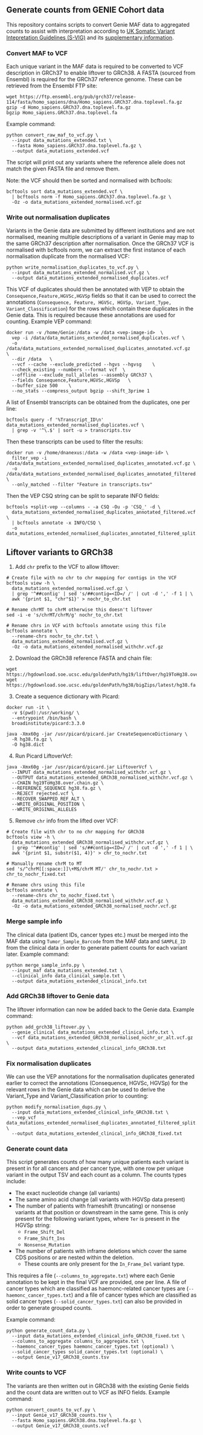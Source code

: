 ## Generate counts from GENIE Cohort data
This repository contains scripts to convert Genie MAF data to aggregated counts to assist with interpretation according to [UK Somatic Variant Intepretation Guidelines (S-VIG)](https://www.acgs.uk.com/media/12831/svig-uk_guidelines_v10_-_post-acgs_ratification_final_submit01.pdf) and its [supplementary information](https://www.acgs.uk.com/media/12832/svig-uk-supplementary-material-post-acgs-ratification-final.pdf).

### Convert MAF to VCF
Each unique variant in the MAF data is required to be converted to VCF description in GRCh37 to enable liftover to GRCh38. A FASTA (sourced from Ensembl) is required for the GRCh37 reference genome.
These can be retrieved from the Ensembl FTP site:
```
wget https://ftp.ensembl.org/pub/grch37/release-114/fasta/homo_sapiens/dna/Homo_sapiens.GRCh37.dna.toplevel.fa.gz
gzip -d Homo_sapiens.GRCh37.dna.toplevel.fa.gz
bgzip Homo_sapiens.GRCh37.dna.toplevel.fa
```

Example command:
```
python convert_raw_maf_to_vcf.py \
  --input data_mutations_extended.txt \
  --fasta Homo_sapiens.GRCh37.dna.toplevel.fa.gz \
  --output data_mutations_extended.vcf
```
The script will print out any variants where the reference allele does not match the given FASTA file and remove them.

Note: the VCF should then be sorted and normalised with bcftools:
```
bcftools sort data_mutations_extended.vcf \
  | bcftools norm -f Homo_sapiens.GRCh37.dna.toplevel.fa.gz \
  -Oz -o data_mutations_extended_normalised.vcf.gz
```


### Write out normalisation duplicates
Variants in the Genie data are submitted by different institutions and are not normalised, meaning multiple descriptions of a variant in Genie may map to the same GRCh37 description after normalisation. Once the GRCh37 VCF is normalised with bcftools norm, we can extract the first instance of each normalisation duplicate from the normalised VCF:
```
python write_normalisation_duplicates_to_vcf.py \
  --input data_mutations_extended_normalised.vcf.gz \
  --output data_mutations_extended_normalised_duplicates.vcf
```
This VCF of duplicates should then be annotated with VEP to obtain the `Consequence,Feature,HGVSc,HGVSp` fields so that it can be used to correct the annotations (`Consequence, Feature, HGVSc, HGVSp, Variant_Type, Variant_Classification`) for the rows which contain these duplicates in the Genie data. This is required because these annotations are used for counting. Example VEP command:
```
docker run -v /home/Genie:/data -w /data <vep-image-id>  \
  vep -i /data/data_mutations_extended_normalised_duplicates.vcf \
  -o /data/data_mutations_extended_normalised_duplicates_annotated.vcf.gz  \
  --dir /data   \
  --vcf --cache --exclude_predicted --hgvs --hgvsg    \
  --check_existing --numbers --format vcf  \
  --offline --exclude_null_alleles --assembly GRCh37 \
  --fields Consequence,Feature,HGVSc,HGVSp   \
  --buffer_size 500    \
  --no_stats --compress_output bgzip --shift_3prime 1
```
A list of Ensembl transcripts can be obtained from the duplicates, one per line:
```
bcftools query -f '%Transcript_ID\n' data_mutations_extended_normalised_duplicates.vcf \
  | grep -v '^\.$' | sort -u > transcripts.tsv
```
Then these transcripts can be used to filter the results:
```
docker run -v /home/dnanexus:/data -w /data <vep-image-id> \
  filter_vep -i /data/data_mutations_extended_normalised_duplicates_annotated.vcf.gz \
  -o /data/data_mutations_extended_normalised_duplicates_annotated_filtered.vcf \
  --only_matched --filter "Feature in transcripts.tsv"
```
Then the VEP CSQ string can be split to separate INFO fields:
```
bcftools +split-vep --columns - -a CSQ -Ou -p 'CSQ_' -d \
  data_mutations_extended_normalised_duplicates_annotated_filtered.vcf \
  | bcftools annotate -x INFO/CSQ \
  -o data_mutations_extended_normalised_duplicates_annotated_filtered_split.vcf
```

## Liftover variants to GRCh38
1. Add `chr` prefix to the VCF to allow liftover:
```
# Create file with no chr to chr mapping for contigs in the VCF
bcftools view -h \
  data_mutations_extended_normalised.vcf.gz \
  | grep '^##contig' | sed 's/##contig=<ID=/ /' | cut -d ',' -f 1 | \
  awk '{print $1, "chr"$1}' > nochr_to_chr.txt

# Rename chrMT to chrM otherwise this doesn't liftover
sed -i -e 's/chrMT/chrM/g' nochr_to_chr.txt

# Rename chrs in VCF with bcftools annotate using this file
bcftools annotate \
  --rename-chrs nochr_to_chr.txt \
  data_mutations_extended_normalised.vcf.gz \
  -Oz -o data_mutations_extended_normalised_withchr.vcf.gz
```
2. Download the GRCh38 reference FASTA and chain file:
```
wget https://hgdownload.soe.ucsc.edu/goldenPath/hg19/liftOver/hg19ToHg38.over.chain.gz
wget https://hgdownload.soe.ucsc.edu/goldenPath/hg38/bigZips/latest/hg38.fa.gz
```
3. Create a sequence dictionary with Picard:
```
docker run -it \
  -v $(pwd):/usr/working/ \
  --entrypoint /bin/bash \
  broadinstitute/picard:3.3.0

java -Xmx60g -jar /usr/picard/picard.jar CreateSequenceDictionary \
  -R hg38.fa.gz \
  -O hg38.dict
```
4. Run Picard LiftoverVcf:
```
java -Xmx60g -jar /usr/picard/picard.jar LiftoverVcf \
  --INPUT data_mutations_extended_normalised_withchr.vcf.gz \
  --OUTPUT data_mutations_extended_GRCh38_normalised_withchr.vcf.gz \
  --CHAIN hg19ToHg38.over.chain.gz \
  --REFERENCE_SEQUENCE hg38.fa.gz \
  --REJECT rejected.vcf \
  --RECOVER_SWAPPED_REF_ALT \
  --WRITE_ORIGINAL_POSITION \
  --WRITE_ORIGINAL_ALLELES
```
5. Remove `chr` info from the lifted over VCF:
```
# Create file with chr to no chr mapping for GRCh38
bcftools view -h \
  data_mutations_extended_GRCh38_normalised_withchr.vcf.gz \
  | grep '^##contig' | sed 's/##contig=<ID=/ /' | cut -d ',' -f 1 | \
  awk '{print $1, substr($1, 4)}' > chr_to_nochr.txt

# Manually rename chrM to MT
sed 's/^chrM[[:space:]]\+M$/chrM MT/' chr_to_nochr.txt > chr_to_nochr_fixed.txt

# Rename chrs using this file
bcftools annotate \
  --rename-chrs chr_to_nochr_fixed.txt \
  data_mutations_extended_GRCh38_normalised_withchr.vcf.gz \
  -Oz -o data_mutations_extended_GRCh38_normalised_nochr.vcf.gz
```

### Merge sample info
The clinical data (patient IDs, cancer types etc.) must be merged into the MAF data using `Tumor_Sample_Barcode` from the MAF data and `SAMPLE_ID` from the clinical data in order to generate patient counts for each variant later.
Example command:
```
python merge_sample_info.py \
  --input_maf data_mutations_extended.txt \
  --clinical_info data_clinical_sample.txt \
  --output data_mutations_extended_clinical_info.txt
```


### Add GRCh38 liftover to Genie data
The liftover information can now be added back to the Genie data.
Example command:
```
python add_grch38_liftover.py \
  --genie_clinical data_mutations_extended_clinical_info.txt \
  --vcf data_mutations_extended_GRCh38_normalised_nochr_or_alt.vcf.gz \
  --output data_mutations_extended_clinical_info_GRCh38.txt
```

### Fix normalisation duplicates
We can use the VEP annotations for the normalisation duplicates generated earlier to correct the annotations (Consequence, HGVSc, HGVSp) for the relevant rows in the Genie data which can be used to derive the Variant_Type and Variant_Classification prior to counting:
```
python modify_normalisation_dups.py \
  --input data_mutations_extended_clinical_info_GRCh38.txt \
  --vep_vcf data_mutations_extended_normalised_duplicates_annotated_filtered_split.vcf \
  --output data_mutations_extended_clinical_info_GRCh38_fixed.txt
```


### Generate count data
This script generates counts of how many unique patients each variant is present in for all cancers and per cancer type, with one row per unique variant in the output TSV and each count as a column. The counts types include:
- The exact nucleotide change (all variants)
- The same amino acid change (all variants with HGVSp data present)
- The number of patients with frameshift (truncating) or nonsense variants at that position or downstream in the same gene. This is only present for the following variant types, where `Ter` is present in the HGVSp string:
    - `Frame_Shift_Del`
    - `Frame_Shift_Ins`
    - `Nonsense_Mutation`
- The number of patients with inframe deletions which cover the same CDS positions or are nested within the deletion.
    - These counts are only present for the `In_Frame_Del` variant type.

This requires a file (`--columns_to_aggregate.txt`) where each Genie annotation to be kept in the final VCF are provided, one per line. A file of cancer types which are classified as haemonc-related cancer types are (`--haemonc_cancer_types.txt`) and a file of cancer types which are classified as solid cancer types (`--solid_cancer_types.txt`) can also be provided in order to generate grouped counts.

Example command:
```
python generate_count_data.py \
  --input data_mutations_extended_clinical_info_GRCh38_fixed.txt \
  --columns_to_aggregate columns_to_aggregate.txt \
  --haemonc_cancer_types haemonc_cancer_types.txt (optional) \
  --solid_cancer_types solid_cancer_types.txt (optional) \
  --output Genie_v17_GRCh38_counts.tsv
```

### Write counts to VCF
The variants are then written out in GRCh38 with the existing Genie fields and the count data are written out to VCF as INFO fields.
Example command:
```
python convert_counts_to_vcf.py \
  --input Genie_v17_GRCh38_counts.tsv \
  --fasta Homo_sapiens.GRCh38.dna.toplevel.fa.gz \
  --output Genie_v17_GRCh38_counts.vcf
```
